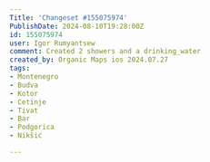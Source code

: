 ```yaml
---
Title: 'Changeset #155075974'
PublishDate: 2024-08-10T19:28:00Z
id: 155075974
user: Igor Rumyantsew
comment: Created 2 showers and a drinking_water
created_by: Organic Maps ios 2024.07.27
tags:
- Montenegro
- Budva
- Kotor
- Cetinje
- Tivat
- Bar
- Podgorica
- Nikšić

---
```

